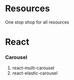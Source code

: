 # Resources

One stop shop for all resources

# React

### Carousel

1. react-multi-carousel
2. react-elastic-carousel
